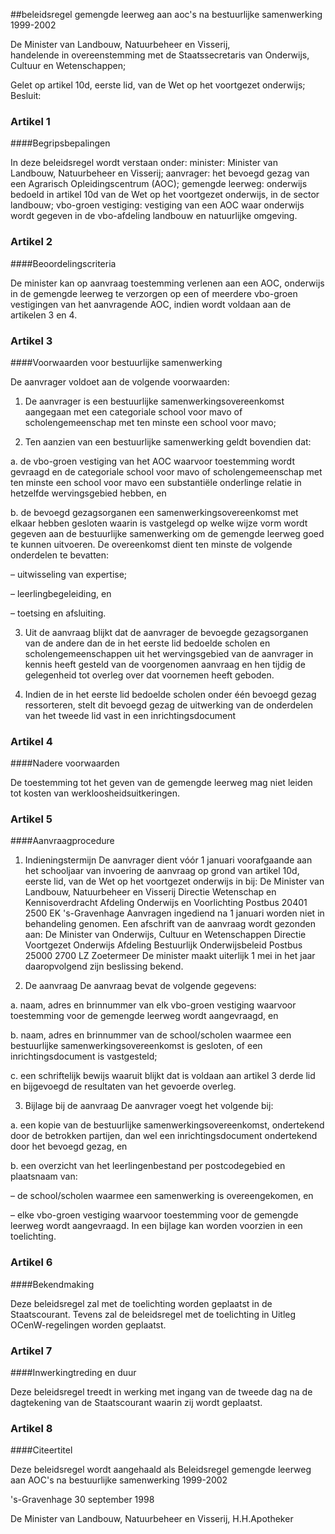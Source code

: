 <meta http-equiv='Content-Type' content='text/html; charset=utf-8' />

##beleidsregel gemengde leerweg aan aoc's na bestuurlijke samenwerking 1999-2002

De Minister van Landbouw, Natuurbeheer en Visserij,  
handelende in overeenstemming met de Staatssecretaris van Onderwijs, Cultuur en Wetenschappen;

Gelet op artikel 10d, eerste lid, van de Wet op het voortgezet onderwijs;
Besluit:    

### Artikel  1  

####Begripsbepalingen

In deze beleidsregel wordt verstaan onder:   minister:  Minister van Landbouw, Natuurbeheer en Visserij;    aanvrager:  het bevoegd gezag van een Agrarisch Opleidingscentrum (AOC);      gemengde leerweg:  onderwijs bedoeld in artikel 10d van de Wet op het voortgezet onderwijs, in de sector landbouw;      vbo-groen vestiging:  vestiging van een AOC waar onderwijs wordt gegeven in de vbo-afdeling landbouw en natuurlijke omgeving.     

### Artikel  2  

####Beoordelingscriteria

De minister kan op aanvraag toestemming verlenen aan een AOC, onderwijs in de gemengde leerweg te verzorgen op een of meerdere vbo-groen vestigingen van het aanvragende AOC, indien wordt voldaan aan de artikelen 3 en 4.  

### Artikel  3  

####Voorwaarden voor bestuurlijke samenwerking

De aanvrager voldoet aan de volgende voorwaarden: 

1. De aanvrager is een bestuurlijke samenwerkingsovereenkomst aangegaan met een categoriale school voor mavo of scholengemeenschap met ten minste een school voor mavo;  

2. Ten aanzien van een bestuurlijke samenwerking geldt bovendien dat: 

a. de vbo-groen vestiging van het AOC waarvoor toestemming wordt gevraagd en de categoriale school voor mavo of scholengemeenschap met ten minste een school voor mavo een substantiële onderlinge relatie in hetzelfde wervingsgebied hebben, en   

b. de bevoegd gezagsorganen een samenwerkingsovereenkomst met elkaar hebben gesloten waarin is vastgelegd op welke wijze vorm wordt gegeven aan de bestuurlijke samenwerking om de gemengde leerweg goed te kunnen uitvoeren. De overeenkomst dient ten minste de volgende onderdelen te bevatten: 

– uitwisseling van expertise;   

– leerlingbegeleiding, en   

– toetsing en afsluiting.       

3. Uit de aanvraag blijkt dat de aanvrager de bevoegde gezagsorganen van de andere dan de in het eerste lid bedoelde scholen en scholengemeenschappen uit het wervingsgebied van de aanvrager in kennis heeft gesteld van de voorgenomen aanvraag en hen tijdig de gelegenheid tot overleg over dat voornemen heeft geboden.   

4. Indien de in het eerste lid bedoelde scholen onder één bevoegd gezag ressorteren, stelt dit bevoegd gezag de uitwerking van de onderdelen van het tweede lid vast in een inrichtingsdocument    

### Artikel  4  

####Nadere voorwaarden

De toestemming tot het geven van de gemengde leerweg mag niet leiden tot kosten van werkloosheidsuitkeringen.  

### Artikel  5  

####Aanvraagprocedure

1. Indieningstermijn De aanvrager dient vóór 1 januari voorafgaande aan het schooljaar van invoering de aanvraag op grond van artikel 10d, eerste lid, van de Wet op het voortgezet onderwijs in bij:  De Minister van Landbouw, Natuurbeheer en Visserij Directie Wetenschap en Kennisoverdracht Afdeling Onderwijs en Voorlichting Postbus 20401 2500 EK 's-Gravenhage  Aanvragen ingediend na 1 januari worden niet in behandeling genomen. Een afschrift van de aanvraag wordt gezonden aan:  De Minister van Onderwijs, Cultuur en Wetenschappen Directie Voortgezet Onderwijs Afdeling Bestuurlijk Onderwijsbeleid Postbus 25000 2700 LZ Zoetermeer  De minister maakt uiterlijk 1 mei in het jaar daaropvolgend zijn beslissing bekend.  

2. De aanvraag De aanvraag bevat de volgende gegevens: 

a. naam, adres en brinnummer van elk vbo-groen vestiging waarvoor toestemming voor de gemengde leerweg wordt aangevraagd, en  

b. naam, adres en brinnummer van de school/scholen waarmee een bestuurlijke samenwerkingsovereenkomst is gesloten, of een inrichtingsdocument is vastgesteld;  

c. een schriftelijk bewijs waaruit blijkt dat is voldaan aan artikel 3 derde lid en bijgevoegd de resultaten van het gevoerde overleg.    

3. Bijlage bij de aanvraag De aanvrager voegt het volgende bij: 

a. een kopie van de bestuurlijke samenwerkingsovereenkomst, ondertekend door de betrokken partijen, dan wel een inrichtingsdocument ondertekend door het bevoegd gezag, en  

b. een overzicht van het leerlingenbestand per postcodegebied en plaatsnaam van: 

– de school/scholen waarmee een samenwerking is overeengekomen, en  

– elke vbo-groen vestiging waarvoor toestemming voor de gemengde leerweg wordt aangevraagd. In een bijlage kan worden voorzien in een toelichting.        

### Artikel  6  

####Bekendmaking

Deze beleidsregel zal met de toelichting worden geplaatst in de Staatscourant. Tevens zal de beleidsregel met de toelichting in Uitleg OCenW-regelingen worden geplaatst.  

### Artikel  7  

####Inwerkingtreding en duur

Deze beleidsregel treedt in werking met ingang van de tweede dag na de dagtekening van de Staatscourant waarin zij wordt geplaatst.  

### Artikel  8  

####Citeertitel

Deze beleidsregel wordt aangehaald als Beleidsregel gemengde leerweg aan AOC's na bestuurlijke samenwerking 1999-2002  

's-Gravenhage 
30 september 1998    

De 
Minister van Landbouw, Natuurbeheer en Visserij, 
H.H.Apotheker    

